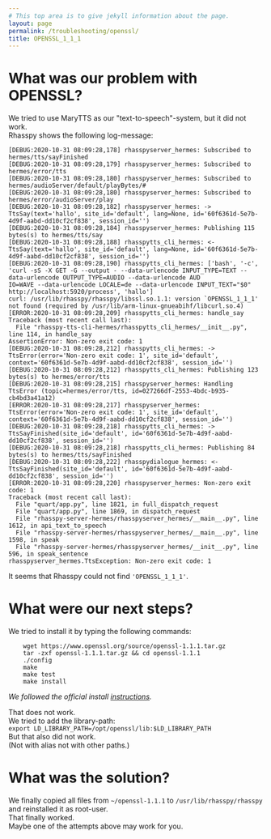 ```yaml
---
# This top area is to give jekyll information about the page.
layout: page
permalink: /troubleshooting/openssl/
title: OPENSSL_1_1_1
---
```


# What was our problem with OPENSSL?

We tried to use MaryTTS as our "text-to-speech"-system, but it did not work.  
Rhasspy shows the following log-message:

```textmate
[DEBUG:2020-10-31 08:09:28,178] rhasspyserver_hermes: Subscribed to hermes/tts/sayFinished
[DEBUG:2020-10-31 08:09:28,179] rhasspyserver_hermes: Subscribed to hermes/error/tts
[DEBUG:2020-10-31 08:09:28,180] rhasspyserver_hermes: Subscribed to hermes/audioServer/default/playBytes/#
[DEBUG:2020-10-31 08:09:28,180] rhasspyserver_hermes: Subscribed to hermes/error/audioServer/play
[DEBUG:2020-10-31 08:09:28,182] rhasspyserver_hermes: -> TtsSay(text='hallo', site_id='default', lang=None, id='60f6361d-5e7b-4d9f-aabd-dd10cf2cf838', session_id='')
[DEBUG:2020-10-31 08:09:28,184] rhasspyserver_hermes: Publishing 115 bytes(s) to hermes/tts/say
[DEBUG:2020-10-31 08:09:28,188] rhasspytts_cli_hermes: <- TtsSay(text='hallo', site_id='default', lang=None, id='60f6361d-5e7b-4d9f-aabd-dd10cf2cf838', session_id='')
[DEBUG:2020-10-31 08:09:28,190] rhasspytts_cli_hermes: ['bash', '-c', 'curl -sS -X GET -G --output - --data-urlencode INPUT_TYPE=TEXT --data-urlencode OUTPUT_TYPE=AUDIO --data-urlencode AUD                                                IO=WAVE --data-urlencode LOCALE=de --data-urlencode INPUT_TEXT="$0" http://localhost:5920/process', 'hallo']
curl: /usr/lib/rhasspy/rhasspy/libssl.so.1.1: version `OPENSSL_1_1_1' not found (required by /usr/lib/arm-linux-gnueabihf/libcurl.so.4)
[ERROR:2020-10-31 08:09:28,209] rhasspytts_cli_hermes: handle_say
Traceback (most recent call last):
  File "rhasspy-tts-cli-hermes/rhasspytts_cli_hermes/__init__.py", line 114, in handle_say
AssertionError: Non-zero exit code: 1
[DEBUG:2020-10-31 08:09:28,212] rhasspytts_cli_hermes: -> TtsError(error='Non-zero exit code: 1', site_id='default', context='60f6361d-5e7b-4d9f-aabd-dd10cf2cf838', session_id='')
[DEBUG:2020-10-31 08:09:28,212] rhasspytts_cli_hermes: Publishing 123 bytes(s) to hermes/error/tts
[DEBUG:2020-10-31 08:09:28,215] rhasspyserver_hermes: Handling TtsError (topic=hermes/error/tts, id=027266df-2553-4bdc-b935-cb4bd3a41a12)
[ERROR:2020-10-31 08:09:28,217] rhasspyserver_hermes: TtsError(error='Non-zero exit code: 1', site_id='default', context='60f6361d-5e7b-4d9f-aabd-dd10cf2cf838', session_id='')
[DEBUG:2020-10-31 08:09:28,218] rhasspytts_cli_hermes: -> TtsSayFinished(site_id='default', id='60f6361d-5e7b-4d9f-aabd-dd10cf2cf838', session_id='')
[DEBUG:2020-10-31 08:09:28,218] rhasspytts_cli_hermes: Publishing 84 bytes(s) to hermes/tts/sayFinished
[DEBUG:2020-10-31 08:09:28,222] rhasspydialogue_hermes: <- TtsSayFinished(site_id='default', id='60f6361d-5e7b-4d9f-aabd-dd10cf2cf838', session_id='')
[ERROR:2020-10-31 08:09:28,220] rhasspyserver_hermes: Non-zero exit code: 1
Traceback (most recent call last):
  File "quart/app.py", line 1821, in full_dispatch_request
  File "quart/app.py", line 1869, in dispatch_request
  File "rhasspy-server-hermes/rhasspyserver_hermes/__main__.py", line 1612, in api_text_to_speech
  File "rhasspy-server-hermes/rhasspyserver_hermes/__main__.py", line 1598, in speak
  File "rhasspy-server-hermes/rhasspyserver_hermes/__init__.py", line 596, in speak_sentence
rhasspyserver_hermes.TtsException: Non-zero exit code: 1
```

It seems that Rhasspy could not find `'OPENSSL_1_1_1'`.


# What were our next steps?

We tried to install it by typing the following commands:  

```
    wget https://www.openssl.org/source/openssl-1.1.1.tar.gz
    tar -zxf openssl-1.1.1.tar.gz && cd openssl-1.1.1
    ./config
    make
    make test
    make install
```
*We followed the official install [instructions](https://github.com/openssl/openssl/blob/OpenSSL_1_1_1/INSTALL).*  

That does not work.  
We tried to add the library-path:  
``export LD_LIBRARY_PATH=/opt/openssl/lib:$LD_LIBRARY_PATH``  
But that also did not work.  
(Not with alias not with other paths.)


# What was the solution?

We finally copied all files from `~/openssl-1.1.1` to `/usr/lib/rhasspy/rhasspy` and reinstalled it as root-user.  
That finally worked.  
Maybe one of the attempts above may work for you.  